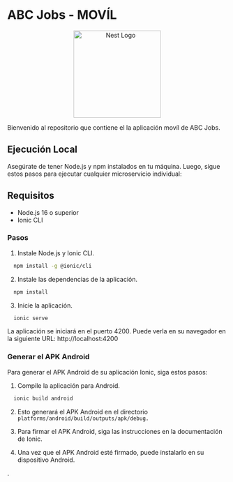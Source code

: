 # ABC Jobs - MOVÍL

<p align="center">
<img src="https://github.com/navi-dupli/ABC_JOBS/assets/98790557/168cad30-1c2d-48d3-b10c-521a863379a9" width="200" alt="Nest Logo" />
</p>

Bienvenido al repositorio que contiene el la aplicación movíl de ABC Jobs.

## Ejecución Local

Asegúrate de tener Node.js y npm instalados en tu máquina. Luego, sigue estos pasos para ejecutar cualquier microservicio individual:


## Requisitos

- Node.js 16 o superior
- Ionic CLI

### Pasos

1. Instale Node.js y Ionic CLI.
```bash
  npm install -g @ionic/cli
```
2. Instale las dependencias de la aplicación.
```bash
  npm install
```
3. Inicie la aplicación.
```bash
  ionic serve
```
La aplicación se iniciará en el puerto 4200. Puede verla en su navegador en la siguiente URL: http://localhost:4200

### Generar el APK Android

Para generar el APK Android de su aplicación Ionic, siga estos pasos:

1. Compile la aplicación para Android.
```bash
  ionic build android
```
2. Esto generará el APK Android en el directorio `platforms/android/build/outputs/apk/debug.`

3. Para firmar el APK Android, siga las instrucciones en la documentación de Ionic.

4. Una vez que el APK Android esté firmado, puede instalarlo en su dispositivo Android.

.

